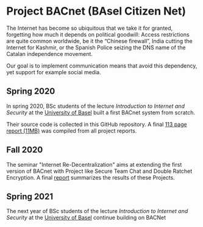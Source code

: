 # Project BACnet (BAsel Citizen Net)

The Internet has become so ubiquitous that we take it for granted,
forgetting how much it depends on political goodwill:
Access restrictions are quite common worldwide, be it the “Chinese
firewall”, India cutting the Internet for Kashmir, or the Spanish
Police seizing the DNS name of the Catalan independence movement.

Our goal is to implement communication means that avoid this
dependency, yet support for example social media.

## Spring 2020

In spring 2020, BSc students of the lecture _Introduction to Internet
and Security_ at the [University of Basel](https://www.unibas.ch/)
built a first BACnet system from scratch.

Their source code is collected in this GitHub repository. A final
[113 page report (11MB)](20-fs-ias-lec/BACnet-Report-IAS-2020.pdf) was 
compiled from all project reports.


## Fall 2020

The seminar "Internet Re-Decentralization" aims at extending the
first version of BACnet with Project like Secure Team Chat and 
Double Ratchet Encryption.
A final [report](20-hs-redez-sem/BACnet-Report-Redez-2020.pdf) summarizes
the results of these Projects.


## Spring 2021

The next year of BSc students of the lecture _Introduction to Internet
and Security_ at the [University of Basel](https://www.unibas.ch/)
continue building on BACNet

